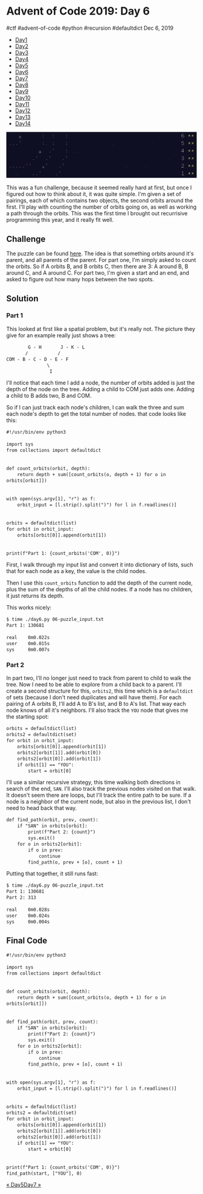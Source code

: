 

# Advent of Code 2019: Day 6

#ctf #advent-of-code #python #recursion #defaultdict Dec 6, 2019






-   [Day1](/adventofcode2019/1)
-   [Day2](/adventofcode2019/2)
-   [Day3](/adventofcode2019/3)
-   [Day4](/adventofcode2019/4)
-   [Day5](/adventofcode2019/5)
-   [Day6](#)
-   [Day7](/adventofcode2019/7)
-   [Day8](/adventofcode2019/8)
-   [Day9](/adventofcode2019/9)
-   [Day10](/adventofcode2019/10)
-   [Day11](/adventofcode2019/11)
-   [Day12](/adventofcode2019/12)
-   [Day13](/adventofcode2019/13)
-   [Day14](/adventofcode2019/14)




![](/img/aoc2019-6-cover.png)

This was a fun challenge, because it seemed really hard at first, but
once I figured out how to think about it, it was quite simple. I'm given
a set of pairings, each of which contains two objects, the second orbits
around the first. I'll play with counting the number of orbits going on,
as well as working a path through the orbits. This was the first time I
brought out recurrisive programming this year, and it really fit well.

## Challenge

The puzzle can be found [here](https://adventofcode.com/2019/day/6). The
idea is that something orbits around it's parent, and all parents of the
parent. For part one, I'm simply asked to count the orbits. So if A
orbits B, and B orbits C, then there are 3: A around B, B around C, and
A around C. For part two, I'm given a start and an end, and asked to
figure out how many hops between the two spots.

## Solution

### Part 1

This looked at first like a spatial problem, but it's really not. The
picture they give for an example really just shows a tree:



            G - H       J - K - L
           /           /
    COM - B - C - D - E - F
                   \
                    I



I'll notice that each time I add a node, the number of orbits added is
just the depth of the node on the tree. Adding a child to COM just adds
one. Adding a child to B adds two, B and COM.

So if I can just track each node's children, I can walk the three and
sum each node's depth to get the total number of nodes. that code looks
like this:



    #!/usr/bin/env python3

    import sys
    from collections import defaultdict


    def count_orbits(orbit, depth):
        return depth + sum([count_orbits(o, depth + 1) for o in orbits[orbit]])


    with open(sys.argv[1], "r") as f:
        orbit_input = [l.strip().split(")") for l in f.readlines()]


    orbits = defaultdict(list)
    for orbit in orbit_input:
        orbits[orbit[0]].append(orbit[1])


    print(f"Part 1: {count_orbits('COM', 0)}")



First, I walk through my input list and convert it into dictionary of
lists, such that for each node as a key, the value is the child nodes.

Then I use this `count_orbits` function to add the depth of the current
node, plus the sum of the depths of all the child nodes. If a node has
no children, it just returns its depth.

This works nicely:



    $ time ./day6.py 06-puzzle_input.txt 
    Part 1: 130681

    real    0m0.022s
    user    0m0.015s
    sys     0m0.007s



### Part 2

In part two, I'll no longer just need to track from parent to child to
walk the tree. Now I need to be able to explore from a child back to a
parent. I'll create a second structure for this, `orbits2`, this time
which is a `defaultdict` of sets (because I don't need duplicates and
will have them). For each pairing of A orbits B, I'll add A to B's list,
and B to A's list. That way each node knows of all it's neighbors. I'll
also track the `YOU` node that gives me the starting spot:



    orbits = defaultdict(list)
    orbits2 = defaultdict(set)
    for orbit in orbit_input:
        orbits[orbit[0]].append(orbit[1])
        orbits2[orbit[1]].add(orbit[0])
        orbits2[orbit[0]].add(orbit[1])
        if orbit[1] == "YOU":
            start = orbit[0]



I'll use a similar recursive strategy, this time walking both directions
in search of the end, `SAN`. I'll also track the previous nodes visited
on that walk. It doesn't seem there are loops, but I'll track the entire
path to be sure. If a node is a neighbor of the current node, but also
in the previous list, I don't need to head back that way.



    def find_path(orbit, prev, count):
        if "SAN" in orbits[orbit]:
            print(f"Part 2: {count}")
            sys.exit()
        for o in orbits2[orbit]:
            if o in prev:
                continue
            find_path(o, prev + [o], count + 1)



Putting that together, it still runs fast:



    $ time ./day6.py 06-puzzle_input.txt 
    Part 1: 130681
    Part 2: 313

    real    0m0.028s
    user    0m0.024s
    sys     0m0.004s



## Final Code



    #!/usr/bin/env python3

    import sys
    from collections import defaultdict


    def count_orbits(orbit, depth):
        return depth + sum([count_orbits(o, depth + 1) for o in orbits[orbit]])


    def find_path(orbit, prev, count):
        if "SAN" in orbits[orbit]:
            print(f"Part 2: {count}")
            sys.exit()
        for o in orbits2[orbit]:
            if o in prev:
                continue
            find_path(o, prev + [o], count + 1)


    with open(sys.argv[1], "r") as f:
        orbit_input = [l.strip().split(")") for l in f.readlines()]


    orbits = defaultdict(list)
    orbits2 = defaultdict(set)
    for orbit in orbit_input:
        orbits[orbit[0]].append(orbit[1])
        orbits2[orbit[1]].add(orbit[0])
        orbits2[orbit[0]].add(orbit[1])
        if orbit[1] == "YOU":
            start = orbit[0]


    print(f"Part 1: {count_orbits('COM', 0)}")
    find_path(start, ["YOU"], 0)




[« Day5](/adventofcode2019/5)[Day7 »](/adventofcode2019/7)






